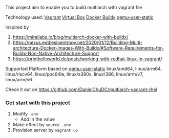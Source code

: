 This project aim to enable you to build multiarch with vagrant file

Technology used:
[Vagrant](https://www.vagrantup.com/)
[Virtual Box](https://www.virtualbox.org/)
[Docker Buildx](https://docs.docker.com/engine/reference/commandline/buildx/)
[qemu-user-static](https://github.com/multiarch/qemu-user-static)


Inspired by 
1. https://mirailabs.io/blog/multiarch-docker-with-buildx/
2. https://nexus.eddiesinentropy.net/2020/01/12/Building-Multi-architecture-Docker-Images-With-Buildx/#Software-Requirements-for-Buildx-Non-Native-Architecture-Support
3. https://printhelloworld.de/posts/working-with-redhat-linux-in-vagrant/



Supported Platform based on [qemu-user-static](https://github.com/multiarch/qemu-user-static)
linux/amd64, linux/arm64, linux/riscv64, linux/ppc64le, linux/s390x, linux/386, linux/arm/v7, linux/arm/v6


Check it out on https://github.com/DanielChuDC/multiarch-vagrant-rhel

### Get start with this project
1. Modify `.env`
   - Add in the value 
2. Make effect by `source .env`
3. Provision server by `vagrant up`


